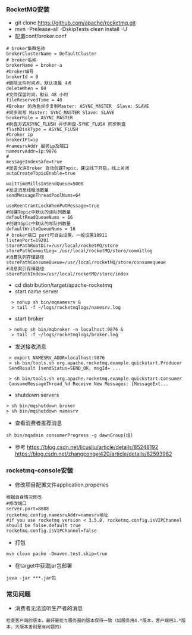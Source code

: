 ### RocketMQ安装
- git clone https://github.com/apache/rocketmq.git
-  mvn -Prelease-all -DskipTests clean install -U
- 配置conf/broker.conf
~~~
# broker集群名称
brokerClusterName = DefaultCluster
# broker名称
brokerName = broker-a
#broker编号
brokerId = 0
#删除文件时间点，默认凌晨 4点
deleteWhen = 04
#文件保留时间，默认 48 小时
fileReservedTime = 48
#Broker 的角色异步复制Master: ASYNC_MASTER  Slave: SLAVE
#同步双写 Master: SYNC_MASTER Slave: SLAVE
brokerRole = ASYNC_MASTER
#刷盘方式ASYNC_FLUSH 异步刷盘-SYNC_FLUSH 同步刷盘
flushDiskType = ASYNC_FLUSH
#broker ip
brokerIP1=ip
#namesrvAddr 服务ip及端口
namesrvAddr=ip:9876
#
messageIndexSafe=true
#是否允许Broker 自动创建Topic，建议线下开启，线上关闭
autoCreateTopicEnable=true

waitTimeMillsInSendQueue=5000
#发送消息线程池数量
sendMessageThreadPoolNums=64

useReentrantLockWhenPutMessage=true
#创建Topic中默认的读队列数量
defaultReadQueueNums = 16
#创建Topic中默认的写队列数量
defaultWriteQueueNums = 16
# broker端口 port可自由设置，一般设置10911
listenPort=19201
storePathRootDir=/usr/local/rocketMQ/store
storePathCommitLog= /usr/local/rocketMQ/store/commitlog
#消费队列存储路径
storePathConsumeQueue=/usr/local/rocketMQ/store/consumequeue
#消息索引存储路径
storePathIndex=/usr/local/rocketMQ/store/index
~~~
- cd distribution/target/apache-rocketmq
- start name server 
~~~
  > nohup sh bin/mqnamesrv &
  > tail -f ~/logs/rocketmqlogs/namesrv.log
~~~
- start broker
~~~
 > nohup sh bin/mqbroker -n localhost:9876 &
  > tail -f ~/logs/rocketmqlogs/broker.log 
~~~
- 发送接收消息
~~~
 > export NAMESRV_ADDR=localhost:9876
 > sh bin/tools.sh org.apache.rocketmq.example.quickstart.Producer
 SendResult [sendStatus=SEND_OK, msgId= ...

 > sh bin/tools.sh org.apache.rocketmq.example.quickstart.Consumer
 ConsumeMessageThread_%d Receive New Messages: [MessageExt...
~~~
- shutdown servers
~~~
> sh bin/mqshutdown broker
> sh bin/mqshutdown namesrv
~~~

- 查看消费者推荐消息
~~~
sh bin/mqadmin consumerProgress -g dawnGroup(组)
~~~
- 参考 https://blog.csdn.net/licusliu/article/details/85248192  https://blog.csdn.net/zhangcongyi420/article/details/82593982
### rocketmq-console安装
- 修改项目配置文件application.properies
~~~
根据自身情况修改
#修改端口
server.port=8888
rocketmq.config.namesrvAddr=namesrv地址
#if you use rocketmq version < 3.5.8, rocketmq.config.isVIPChannel should be false.default true
rocketmq.config.isVIPChannel=false
~~~
- 打包
~~~
mvn clean packe -Dmaven.test.skip=true
~~~
- 在target中获取jar包部署
~~~
java -jar ***.jar包
~~~


### 常见问题
- 消费者无法监听生产者的消息
~~~
检查客户端的版本，最好是能与服务器的版本保持一致（如服务用4.*版本，客户端用3.*版本，大版本差别是有问题的）
~~~
